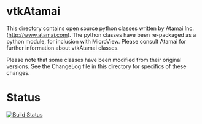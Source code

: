 # vtkAtamai

This directory contains open source python classes written by
Atamai Inc. (http://www.atamai.com).  The python classes have been 
re-packaged as a python module, for inclusion with MicroView.
Please consult Atamai for further information about vtkAtamai classes.

Please note that some classes have been modified from their original versions.
See the ChangeLog file in this directory for specifics of these changes.

# Status

[![Build Status](https://travis-ci.com/parallaxinnovations/vtkAtamai.svg?branch=master)](https://travis-ci.com/parallaxinnovations/vtkAtamai)
